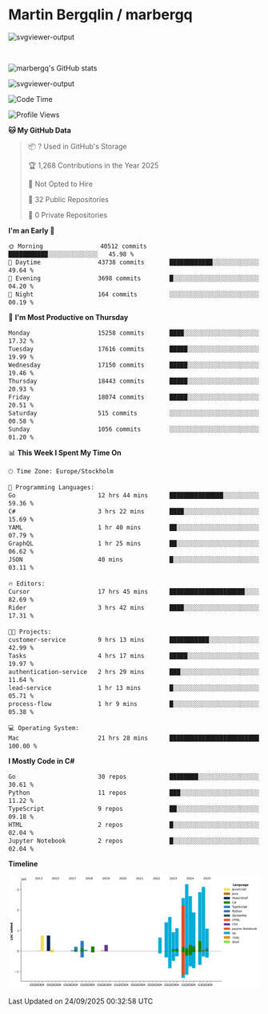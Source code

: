 # Martin Bergqlin / marbergq

![svgviewer-output](https://user-images.githubusercontent.com/2405410/206014777-22d41ecb-c24f-421d-b7d9-bba2cb5bb0de.svg)

<br>

<!--- [![Martin's Week](https://github-readme-stats.vercel.app/api/wakatime?username=marbergq&theme=dark)](https://github.com/anuraghazra/github-readme-stats) -->

![marbergq's GitHub stats](https://github-readme-stats.vercel.app/api?username=marbergq&count_private=true&show_icons=true)

![svgviewer-output](https://wakatime.com/badge/user/3f0a2069-6683-4e19-9a4a-7d21ea815067.svg)

<!--START_SECTION:waka-->
![Code Time](http://img.shields.io/badge/Code%20Time-5%2C403%20hrs%2023%20mins-blue)

![Profile Views](http://img.shields.io/badge/Profile%20Views-3-blue)

**🐱 My GitHub Data** 

> 📦 ? Used in GitHub's Storage 
 > 
> 🏆 1,268 Contributions in the Year 2025
 > 
> 🚫 Not Opted to Hire
 > 
> 📜 32 Public Repositories 
 > 
> 🔑 0 Private Repositories 
 > 
**I'm an Early 🐤** 

```text
🌞 Morning                40512 commits       ███████████░░░░░░░░░░░░░░   45.98 % 
🌆 Daytime                43738 commits       ████████████░░░░░░░░░░░░░   49.64 % 
🌃 Evening                3698 commits        █░░░░░░░░░░░░░░░░░░░░░░░░   04.20 % 
🌙 Night                  164 commits         ░░░░░░░░░░░░░░░░░░░░░░░░░   00.19 % 
```
📅 **I'm Most Productive on Thursday** 

```text
Monday                   15258 commits       ████░░░░░░░░░░░░░░░░░░░░░   17.32 % 
Tuesday                  17616 commits       █████░░░░░░░░░░░░░░░░░░░░   19.99 % 
Wednesday                17150 commits       █████░░░░░░░░░░░░░░░░░░░░   19.46 % 
Thursday                 18443 commits       █████░░░░░░░░░░░░░░░░░░░░   20.93 % 
Friday                   18074 commits       █████░░░░░░░░░░░░░░░░░░░░   20.51 % 
Saturday                 515 commits         ░░░░░░░░░░░░░░░░░░░░░░░░░   00.58 % 
Sunday                   1056 commits        ░░░░░░░░░░░░░░░░░░░░░░░░░   01.20 % 
```


📊 **This Week I Spent My Time On** 

```text
🕑︎ Time Zone: Europe/Stockholm

💬 Programming Languages: 
Go                       12 hrs 44 mins      ███████████████░░░░░░░░░░   59.36 % 
C#                       3 hrs 22 mins       ████░░░░░░░░░░░░░░░░░░░░░   15.69 % 
YAML                     1 hr 40 mins        ██░░░░░░░░░░░░░░░░░░░░░░░   07.79 % 
GraphQL                  1 hr 25 mins        ██░░░░░░░░░░░░░░░░░░░░░░░   06.62 % 
JSON                     40 mins             █░░░░░░░░░░░░░░░░░░░░░░░░   03.11 % 

🔥 Editors: 
Cursor                   17 hrs 45 mins      █████████████████████░░░░   82.69 % 
Rider                    3 hrs 42 mins       ████░░░░░░░░░░░░░░░░░░░░░   17.31 % 

🐱‍💻 Projects: 
customer-service         9 hrs 13 mins       ███████████░░░░░░░░░░░░░░   42.99 % 
Tasks                    4 hrs 17 mins       █████░░░░░░░░░░░░░░░░░░░░   19.97 % 
authentication-service   2 hrs 29 mins       ███░░░░░░░░░░░░░░░░░░░░░░   11.64 % 
lead-service             1 hr 13 mins        █░░░░░░░░░░░░░░░░░░░░░░░░   05.71 % 
process-flow             1 hr 9 mins         █░░░░░░░░░░░░░░░░░░░░░░░░   05.38 % 

💻 Operating System: 
Mac                      21 hrs 28 mins      █████████████████████████   100.00 % 
```

**I Mostly Code in C#** 

```text
Go                       30 repos            ████████░░░░░░░░░░░░░░░░░   30.61 % 
Python                   11 repos            ███░░░░░░░░░░░░░░░░░░░░░░   11.22 % 
TypeScript               9 repos             ██░░░░░░░░░░░░░░░░░░░░░░░   09.18 % 
HTML                     2 repos             █░░░░░░░░░░░░░░░░░░░░░░░░   02.04 % 
Jupyter Notebook         2 repos             █░░░░░░░░░░░░░░░░░░░░░░░░   02.04 % 
```



**Timeline**

![Lines of Code chart](https://raw.githubusercontent.com/marbergq/marbergq/main/assets/bar_graph.png)


 Last Updated on 24/09/2025 00:32:58 UTC
<!--END_SECTION:waka-->
